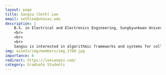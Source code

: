 ```yaml
---
layout: page
title: Sangsu (Seth) Lee
email: sethlee@utexas.edu
description: |
    B.S. in Electrical and Electronics Engineering, Sungkyunkwan University, 2018
    <br>
    <br>
    <br>
    Sangsu is interested in algorithmic frameworks and systems for collaborative machine learning in pervasive environments. He is currently investigating how deep learning models can be fine-tuned in a purely opportunistic way. His interests include federated learning and online continual learning.
img: assets/img/members/img_1789.jpg
importance: 6
redirect: https://leesangsu.com/
category: Graduate Students
---
```

